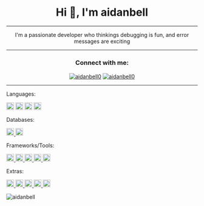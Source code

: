 <h1 align="center">Hi 👋, I'm aidanbell</h1>
<hr>


<p align="center">I'm a passionate developer who thinkings debugging is fun, and error messages are exciting</p>
<hr>
<h3 align="center">Connect with me:</h3>
<p align="center">
<a href="https://linkedin.com/in/aidanbell0" target="blank">
<img align="center" src="https://img.shields.io/badge/LinkedIn-0077B5?style=for-the-badge&logo=linkedin&logoColor=white" alt="aidanbell0"/></a>
<a href="https://www.aidanb.io/" target="blank">
<img align="center" src="https://img.shields.io/badge/website-000000?style=for-the-badge&logo=About.me&logoColor=white" alt="aidanbell0"/></a>
</p>
<hr>
Languages:
<p align="left">
<a href="https://developer.mozilla.org/en-US/docs/Web/JavaScript" target="_blank" rel="noreferrer">
<img src="https://img.shields.io/badge/JavaScript-323330?style=for-the-badge&logo=javascript&logoColor=F7DF1E" alt="javascript" height="20"></a>
<a href="https://www.typescriptlang.org/" target="_blank" rel="noreferrer"> 
<img src="https://img.shields.io/badge/TypeScript-007ACC?style=for-the-badge&logo=typescript&logoColor=white" alt="typescript" height="20"></a>
<a href="https://www.python.org" target="_blank" rel="noreferrer">
<img src="https://img.shields.io/badge/Python-FFD43B?style=for-the-badge&logo=python&logoColor=blue" alt="python" height="20"></a>
<a href="https://golang.org" target="_blank" rel="noreferrer">
<img src="https://img.shields.io/badge/Go-00ADD8?style=for-the-badge&logo=go&logoColor=white" alt="go"/ height="20"></a>
</p>
Databases:
<p align="left">
<a href="https://www.mongodb.com/" target="_blank" rel="noreferrer">
<img src="https://img.shields.io/badge/MongoDB-4EA94B?style=for-the-badge&logo=mongodb&logoColor=white" alt="mongodb"/ height="20">
</a>
<a href="https://www.postgresql.org" target="_blank" rel="noreferrer">
<img src="https://img.shields.io/badge/PostgreSQL-316192?style=for-the-badge&logo=postgresql&logoColor=white" alt="postgresql"/ height="20">
</a>
</p>
Frameworks/Tools:
<p align="left">
<a href="https://reactjs.org/" target="_blank" rel="noreferrer">
<img src="https://img.shields.io/badge/React-20232A?style=for-the-badge&logo=react&logoColor=61DAFB" alt="react"/ height="20">
</a>
<a href="https://www.djangoproject.com/" target="_blank" rel="noreferrer">
<img src="https://img.shields.io/badge/Django-092E20?style=for-the-badge&logo=django&logoColor=green" alt="django"/ height="20">
</a>
<a href="https://expressjs.com" target="_blank" rel="noreferrer">
<img src="https://img.shields.io/badge/Express.js-000000?style=for-the-badge&logo=express&logoColor=white" alt="express"/ height="20">
</a>
<a href="https://nodejs.org" target="_blank" rel="noreferrer">
<img src="https://img.shields.io/badge/Node.js-339933?style=for-the-badge&logo=nodedotjs&logoColor=white" alt="nodejs"/ height="20">
</a>
<a href="https://deno.com/" target="_blank" rel="noreferrer">
<img src="https://img.shields.io/badge/Deno-white?style=for-the-badge&logo=deno&logoColor=464647" alt="denojs"/ height="20">
</a>
</p>
Extras:
<p align="left"> 
<a href="https://git-scm.com/" target="_blank" rel="noreferrer">
<img src="https://img.shields.io/badge/GIT-E44C30?style=for-the-badge&logo=git&logoColor=white" alt="git"/ height="20">
</a>
<a href="https://fedoraproject.org/" target="_blank" rel="noreferrer">
<img src="https://img.shields.io/badge/Fedora-294172?style=for-the-badge&logo=fedora&logoColor=white" alt="fedora"/ height="20">
</a>
<a href="https://www.debian.org/" target="_blank" rel="noreferrer">
<img src="https://img.shields.io/badge/Debian-A81D33?style=for-the-badge&logo=debian&logoColor=white" alt="debian"/ height="20">
</a>
<a href="https://www.nginx.com" target="_blank" rel="noreferrer">
<img src="https://img.shields.io/badge/Nginx-009639?style=for-the-badge&logo=nginx&logoColor=white" alt="nginx"/ height="20">
</a>
<img src="https://img.shields.io/badge/GNU%20Bash-4EAA25?style=for-the-badge&logo=GNU%20Bash&logoColor=white" alt="nginx"/ height="20">
</p>

<p align="left"> <img src="https://komarev.com/ghpvc/?username=aidanbell&label=Profile%20views&color=0e75b6&style=flat" alt="aidanbell" /> </p>
